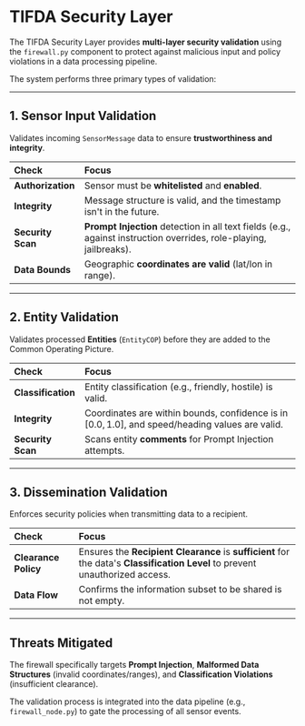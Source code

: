# TIFDA Security Layer

The TIFDA Security Layer provides **multi-layer security validation** using the `firewall.py` component to protect against malicious input and policy violations in a data processing pipeline.

The system performs three primary types of validation:

---

## 1. Sensor Input Validation

Validates incoming `SensorMessage` data to ensure **trustworthiness and integrity**.

| Check | Focus |
| :--- | :--- |
| **Authorization** | Sensor must be **whitelisted** and **enabled**. |
| **Integrity** | Message structure is valid, and the timestamp isn't in the future. |
| **Security Scan** | **Prompt Injection** detection in all text fields (e.g., against instruction overrides, role-playing, jailbreaks). |
| **Data Bounds** | Geographic **coordinates are valid** (lat/lon in range). |

---

## 2. Entity Validation

Validates processed **Entities** (`EntityCOP`) before they are added to the Common Operating Picture.

| Check | Focus |
| :--- | :--- |
| **Classification** | Entity classification (e.g., friendly, hostile) is valid. |
| **Integrity** | Coordinates are within bounds, confidence is in $[0.0, 1.0]$, and speed/heading values are valid. |
| **Security Scan** | Scans entity **comments** for Prompt Injection attempts. |

---

## 3. Dissemination Validation

Enforces security policies when transmitting data to a recipient.

| Check | Focus |
| :--- | :--- |
| **Clearance Policy** | Ensures the **Recipient Clearance** is **sufficient** for the data's **Classification Level** to prevent unauthorized access. |
| **Data Flow** | Confirms the information subset to be shared is not empty. |

---

## Threats Mitigated

The firewall specifically targets **Prompt Injection**, **Malformed Data Structures** (invalid coordinates/ranges), and **Classification Violations** (insufficient clearance).

The validation process is integrated into the data pipeline (e.g., `firewall_node.py`) to gate the processing of all sensor events.